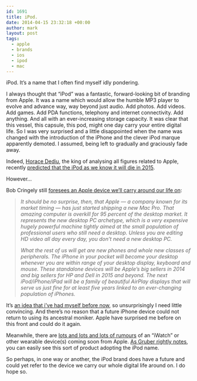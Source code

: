 ```yaml
---
id: 1691
title: iPod.
date: 2014-04-15 23:32:18 +00:00
author: mark
layout: post
tags:
  - apple
  - brands
  - ios
  - ipod
  - mac
---
```

iPod. It&#8217;s a name that I often find myself idly pondering.

I always thought that “iPod” was a fantastic, forward-looking bit of branding from Apple. It was a name which would allow the humble MP3 player to evolve and advance way, way beyond just audio. Add photos. Add videos. Add games. Add PDA functions, telephony and internet connectivity. Add anything. And all with an ever-increasing storage capacity. It was clear that this vessel, this capsule, this pod, might one day carry your entire digital life. So I was very surprised and a little disappointed when the name was changed with the introduction of the iPhone and the clever iPod marque apparently demoted. I assumed, being left to gradually and graciously fade away.

Indeed, [Horace Dediu](http://www.asymco.com/), the king of analysing all figures related to Apple, recently [predicted that the iPod as we know it will die in 2015](https://twitter.com/asymco/status/423190851930836992).

However&#8230;

Bob Cringely still [foresees an Apple device we&#8217;ll carry around our life on](http://www.cringely.com/2014/01/10/final-2014-prediction-end-pc-knew/):

> _It should be no surprise, then, that Apple — a company known for its market timing — has just started shipping a new Mac Pro. That amazing computer is overkill for 95 percent of the desktop market. It represents the new desktop PC archetype, which is a very expensive hugely powerful machine tightly aimed at the small population of professional users who still need a desktop. Unless you are editing HD video all day every day, you don’t need a new desktop PC._
> 
> _What the rest of us will get are new phones and whole new classes of peripherals. The iPhone in your pocket will become your desktop whenever you are within range of your desktop display, keyboard and mouse. These standalone devices will be Apple’s big sellers in 2014 and big sellers for HP and Dell in 2015 and beyond. The next iPod/iPhone/iPad will be a family of beautiful AirPlay displays that will serve us just fine for at least five years linked to an ever-changing population of iPhones._

It&#8217;s [an idea that i&#8217;ve had myself before now](http://www.sallonoroff.co.uk/blog/2009/08/shiny-new-apple-products/), so unsurprisingly I need little convincing. And there&#8217;s no reason that a future iPhone device could not return to using its ancestral moniker. Apple have surprised me before on this front and could do it again.

Meanwhile, there are [lots and lots and lots of rumours](http://www.macrumors.com/search?s=iwatch) of an &#8220;iWatch&#8221; or other wearable device(s) coming soon from Apple. [As Gruber rightly notes](http://daringfireball.net/linked/2014/04/14/snell-wearable), you can easily see this sort of product adopting the iPod name.

So perhaps, in one way or another, the iPod brand does have a future and could yet refer to the device we carry our whole digital life around on. I do hope so.

&nbsp;